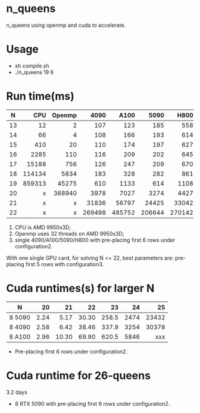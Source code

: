 # n_queens
n_queens using openmp and cuda to accelerate.
# Usage
* sh compile.sh
* ./n_queens 19 6
# Run time(ms)
| N  |  CPU |Openmp| 4090 | A100 | 5090 | H800 |   Count     |
|:--:|-----:|-----:|-----:|-----:|-----:|-----:|------------:|
| 13 |    12|     2|   107|   123|   185|   558|        73712|
| 14 |    66|     4|   108|   166|   193|   614|       365596|
| 15 |   410|    20|   110|   174|   197|   627|      2279184|
| 16 |  2285|   110|   116|   209|   202|   645|     14772512|
| 17 | 15188|   756|   126|   247|   209|   670|     95815104|
| 18 |114134|  5834|   183|   328|   282|   861|    666090624|
| 19 |859313| 45275|   610|  1133|   614|  1108|   4968057848|
| 20 |  x   |368940|  3978|  7027|  3274|  4427|  39029188884|
| 21 |  x   |  x   | 31836| 56797| 24425| 33042| 314666222712|
| 22 |  x   |  x   |269498|485752|206644|270142|2691008701644|
1. CPU is AMD 9950x3D;
2. Openmp uses 32 threads on AMD 9950x3D; 
3. single 4090/A100/5090/H800 with pre-placing first 6 rows under configuration2.

With one single GPU card, for solving N <= 22, best parameters are: pre-placing first 5 rows with configuration3.

# Cuda runtimes(s) for larger N
|  N   | 20 | 21  | 22  | 23  | 24 | 25  |
|:----:|---:|----:|----:|----:|---:|----:|
|8 5090|2.24|5.17 |30.30|258.5|2474|23432|
|8 4090|2.58|6.42 |38.46|337.9|3254|30378|
|8 A100|2.96|10.30|69.90|620.5|5846|xxx|

* Pre-placing first 6 rows under configuration2.

# Cuda runtime for 26-queens
3.2 days

* 8 RTX 5090 with pre-placing first 6 rows under configuration2.
